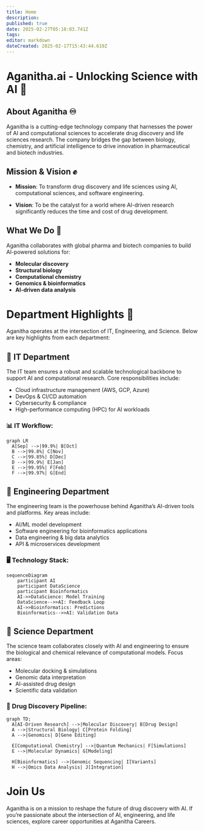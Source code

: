 ```yaml
---
title: Home
description: 
published: true
date: 2025-02-27T05:18:03.741Z
tags: 
editor: markdown
dateCreated: 2025-02-17T15:43:44.619Z
---
```


# Aganitha.ai - Unlocking Science with AI 🧬
## About Aganitha ♾
Aganitha is a cutting-edge technology company that harnesses the power of AI and computational sciences to accelerate drug discovery and life sciences research. The company bridges the gap between biology, chemistry, and artificial intelligence to drive innovation in pharmaceutical and biotech industries.
## Mission & Vision ✊
* **Mission**: To transform drug discovery and life sciences using AI, computational sciences, and software engineering.

* **Vision**: To be the catalyst for a world where AI-driven research significantly reduces the time and cost of drug development.
## What We Do 📃
Aganitha collaborates with global pharma and biotech companies to build AI-powered solutions for:

* **Molecular discovery**
* **Structural biology**
* **Computational chemistry**
* **Genomics & bioinformatics**
* **AI-driven data analysis**
# Department Highlights 🏬
Aganitha operates at the intersection of IT, Engineering, and Science. Below are key highlights from each department:
## 🔹 IT Department
The IT team ensures a robust and scalable technological backbone to support AI and computational research. Core responsibilities include:

* Cloud infrastructure management (AWS, GCP, Azure)
* DevOps & CI/CD automation
* Cybersecurity & compliance
* High-performance computing (HPC) for AI workloads
### 📊 IT Workflow:


```mermaid
graph LR
  A[Sep] -->|99.9%| B[Oct]
  B -->|99.8%| C[Nov]
  C -->|99.85%| D[Dec]
  D -->|99.9%| E[Jan]
  E -->|99.95%| F[Feb]
  F -->|99.97%| G[End]
  ```
## 🔹 Engineering Department
The engineering team is the powerhouse behind Aganitha’s AI-driven tools and platforms. Key areas include:

* AI/ML model development
* Software engineering for bioinformatics applications
* Data engineering & big data analytics
* API & microservices development
### 🖥 Technology Stack:


```mermaid
sequenceDiagram
    participant AI
    participant DataScience
    participant Bioinformatics
    AI->>DataScience: Model Training
    DataScience-->>AI: Feedback Loop
    AI->>Bioinformatics: Predictions
    Bioinformatics-->>AI: Validation Data
 ```
## 🔹 Science Department
The science team collaborates closely with AI and engineering to ensure the biological and chemical relevance of computational models. Focus areas:
* Molecular docking & simulations
* Genomic data interpretation
* AI-assisted drug design
* Scientific data validation
### 🧬 Drug Discovery Pipeline:

```mermaid
graph TD;
  A[AI-Driven Research] -->|Molecular Discovery| B[Drug Design]
  A -->|Structural Biology| C[Protein Folding]
  A -->|Genomics| D[Gene Editing]
  
  E[Computational Chemistry] -->|Quantum Mechanics| F[Simulations]
  E -->|Molecular Dynamics| G[Modeling]
  
  H[Bioinformatics] -->|Genomic Sequencing| I[Variants]
  H -->|Omics Data Analysis| J[Integration]
```
# Join Us
Aganitha is on a mission to reshape the future of drug discovery with AI. If you’re passionate about the intersection of AI, engineering, and life sciences, explore career opportunities at Aganitha Careers.
